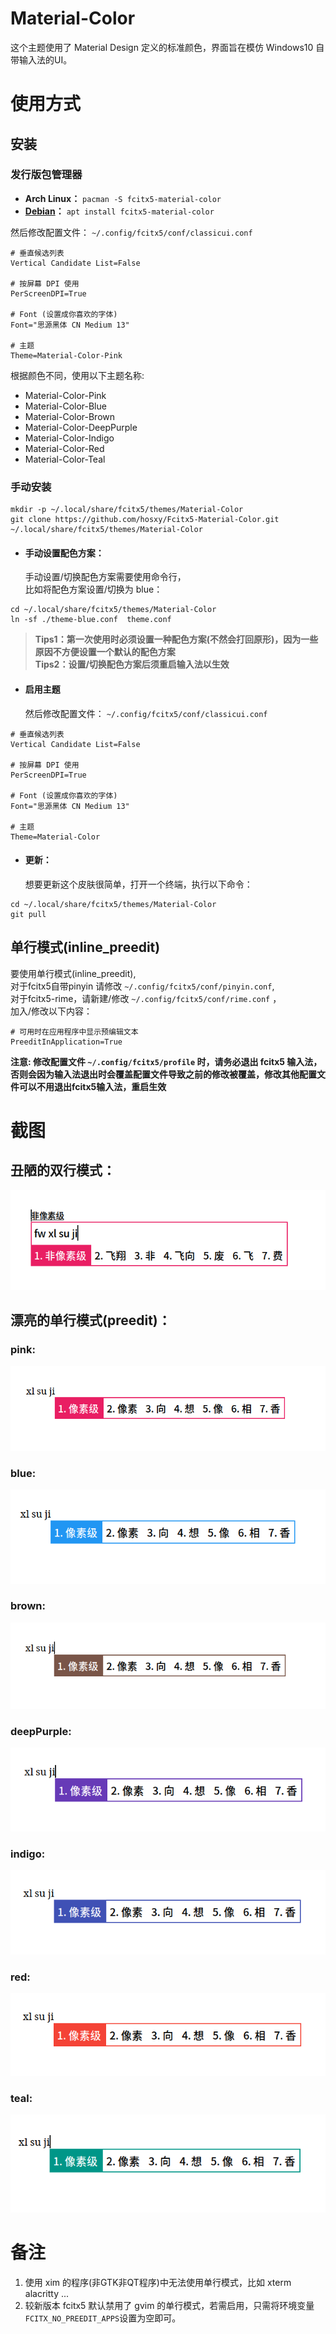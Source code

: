 # Material-Color
这个主题使用了 Material Design 定义的标准颜色，界面旨在模仿 Windows10 自带输入法的UI。

# 使用方式
## 安装
### 发行版包管理器
+ **Arch Linux：** `pacman -S fcitx5-material-color` <br>
+ **[Debian](https://tracker.debian.org/pkg/fcitx5-material-color)：** `apt install fcitx5-material-color` <br>

然后修改配置文件： `~/.config/fcitx5/conf/classicui.conf`
```
# 垂直候选列表
Vertical Candidate List=False

# 按屏幕 DPI 使用
PerScreenDPI=True

# Font (设置成你喜欢的字体)
Font="思源黑体 CN Medium 13"

# 主题
Theme=Material-Color-Pink
```
根据颜色不同，使用以下主题名称:
+ Material-Color-Pink
+ Material-Color-Blue
+ Material-Color-Brown
+ Material-Color-DeepPurple
+ Material-Color-Indigo
+ Material-Color-Red
+ Material-Color-Teal

### 手动安装
```
mkdir -p ~/.local/share/fcitx5/themes/Material-Color
git clone https://github.com/hosxy/Fcitx5-Material-Color.git ~/.local/share/fcitx5/themes/Material-Color
```
+ #### 手动设置配色方案：
    手动设置/切换配色方案需要使用命令行，<br>
比如将配色方案设置/切换为 blue：

```
cd ~/.local/share/fcitx5/themes/Material-Color
ln -sf ./theme-blue.conf  theme.conf
```
>  **Tips1：第一次使用时必须设置一种配色方案(不然会打回原形)，因为一些原因不方便设置一个默认的配色方案**<br>
  **Tips2：设置/切换配色方案后须重启输入法以生效**

+ #### 启用主题
  然后修改配置文件： `~/.config/fcitx5/conf/classicui.conf`

```
# 垂直候选列表
Vertical Candidate List=False

# 按屏幕 DPI 使用
PerScreenDPI=True

# Font (设置成你喜欢的字体)
Font="思源黑体 CN Medium 13"

# 主题
Theme=Material-Color
```

+ #### 更新：
  想要更新这个皮肤很简单，打开一个终端，执行以下命令：

```
cd ~/.local/share/fcitx5/themes/Material-Color
git pull
```

## 单行模式(inline_preedit)
要使用单行模式(inline_preedit),<br>
对于fcitx5自带pinyin 请修改 `~/.config/fcitx5/conf/pinyin.conf`, <br>
对于fcitx5-rime，请新建/修改 `~/.config/fcitx5/conf/rime.conf` ，<br>
加入/修改以下内容：

```
# 可用时在应用程序中显示预编辑文本
PreeditInApplication=True
```

**注意: 修改配置文件 `~/.config/fcitx5/profile` 时，请务必退出 fcitx5 输入法，否则会因为输入法退出时会覆盖配置文件导致之前的修改被覆盖，修改其他配置文件可以不用退出fcitx5输入法，重启生效**



# 截图

## 丑陋的双行模式：

![No-Preedit](./screenshot/No-Preedit.png)

## 漂亮的单行模式(preedit)：

### pink:

![粉红色](./screenshot/pink.png)

### blue:

![蓝色](./screenshot/blue.png)

### brown:

![棕色](./screenshot/brown.png)

### deepPurple:

![深紫色](./screenshot/deepPurple.png)

### indigo:

![Indigo](./screenshot/indigo.png)

### red:

![红色](./screenshot/red.png)

### teal:

![Teal](./screenshot/teal.png)


# 备注
1. 使用 xim 的程序(非GTK非QT程序)中无法使用单行模式，比如 xterm alacritty ...
2. 较新版本 fcitx5 默认禁用了 gvim 的单行模式，若需启用，只需将环境变量`FCITX_NO_PREEDIT_APPS`设置为空即可。
